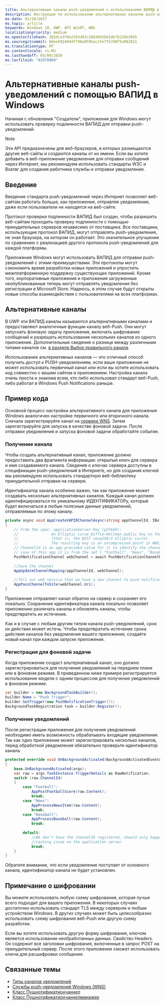 ```yaml
---
title: Альтернативные каналы push-уведомлений с использованием ВАПИД в UWP
description: Инструкции по использованию альтернативных каналов push-уведомлений с помощью протокола ВАПИД из приложения Windows
ms.date: 01/10/2017
ms.topic: article
keywords: Windows 10, UWP, API WinRT, WNS
localizationpriority: medium
ms.openlocfilehash: 382dca376e2393d83c2803043b61db76226b3995
ms.sourcegitcommit: 0dee502484df798a0595ac1fe7fb7d0f5a982821
ms.translationtype: MT
ms.contentlocale: ru-RU
ms.lasthandoff: 05/08/2020
ms.locfileid: "82970869"
---
```

# <a name="alternate-push-channels-using-vapid-in-windows"></a>Альтернативные каналы push-уведомлений с помощью ВАПИД в Windows 
Начиная с обновления "Создатели", приложения для Windows могут использовать проверку подлинности ВАПИД для отправки push-уведомлений.  

> [!NOTE]
> Эти API предназначены для веб-браузеров, в которых размещаются другие веб-сайты и создаются каналы от их имени.  Если вы хотите добавить в веб-приложение уведомления для отправки сообщений через Интернет, мы рекомендуем использовать стандарты W3C и Вхатвг для создания работника службы и отправки уведомления.

## <a name="introduction"></a>Введение
Введение стандарта push-уведомлений через Интернет позволяет веб-сайтам работать больше, как приложения, отправляя уведомления, даже если пользователи не находятся на веб-сайте.

Протокол проверки подлинности ВАПИД был создан, чтобы разрешить веб-сайтам проходить проверку подлинности с помощью принудительных серверов независимо от поставщика. Все поставщики, использующие протокол ВАПИД, могут отправлять push-уведомления, не зная браузера, на котором он работает. Это значительное улучшение по сравнению с реализацией другого протокола push-уведомлений для каждой платформы. 

Приложения Windows могут использовать ВАПИД для отправки push-уведомлений с этими преимуществами. Эти протоколы могут сэкономить время разработки новых приложений и упростить межплатформенную поддержку существующих приложений. Кроме того, корпоративные приложения и приложения загруженные неопубликованные теперь могут отправлять уведомления без регистрации в Microsoft Store. Надеюсь, в этом случае будут открыты новые способы взаимодействия с пользователями на всех платформах.  

## <a name="alternate-channels"></a>Альтернативные каналы 
В UWP эти ВАПИД каналы называются альтернативными каналами и предоставляют аналогичные функции каналу веб-Push. Они могут запускать фоновую задачу приложения, включать шифрование сообщений и разрешать использование нескольких каналов из одного приложения. Дополнительные сведения о разнице между различными типами каналов см. [в разделе Выбор правильного канала](channel-types.md).

Использование альтернативных каналов — это отличный способ получить доступ к PUSH-уведомлениям, если ваше приложение не может использовать первичный канал или если вы хотите использовать код совместно с вашим сайтом и приложением. Настройка канала очень проста и знакома всем, кто либо использовал стандарт веб-Push, либо работал в Windows Push Notifications раньше.

## <a name="code-example"></a>Пример кода

Основной процесс настройки альтернативного канала для приложения Windows аналогичен настройке первичного или вторичного канала. Сначала зарегистрируйте канал на [сервере WNS](windows-push-notification-services--wns--overview.md). Затем зарегистрируйте для запуска в качестве фоновой задачи. После отправки уведомления и запуска фоновой задачи обработайте событие.  

### <a name="get-a-channel"></a>Получение канала 
Чтобы создать альтернативный канал, приложение должно предоставить два фрагмента информации: открытый ключ для сервера и имя создаваемого канала. Сведения о ключах сервера доступны в спецификации push-уведомлений в Интернете, но для создания ключей мы рекомендуем использовать стандартную веб-библиотеку принудительной отправки на сервере.  

Идентификатор канала особенно важен, так как приложение может создавать несколько альтернативных каналов. Каждый канал должен идентифицироваться по уникальному ИДЕНТИФИКАТОРу, который будет включаться в любые полезные данные уведомлений, отправляемые по этому каналу.  

```csharp
private async void AppCreateVAPIDChannelAsync(string appChannelId, IBuffer applicationServerKey) 
{ 
    // From the spec: applicationServer Key (p256dh):  
    //               An Elliptic curve Diffie–Hellman public key on the P-256 curve 
    //               (that is, the NIST secp256r1 elliptic curve).   
    //               The resulting key is an uncompressed point in ANSI X9.62 format             
    // ChannelId is an app provided value for it to identify the channel later.  
    // case of this app it is from the set { "Football", "News", "Baseball" } 
    PushNotificationChannel webChannel = await PushNotificationChannelManager.GetDefault().CreateRawPushNotificationChannelWithAlternateKeyForApplicationAsync(applicationServerKey, appChannelId); 
 
    //Save the channel  
    AppUpdateChannelMapping(appChannelId, webChannel); 
             
    //Tell our web service that we have a new channel to push notifications to 
    AppPassChannelToSite(webChannel.Uri); 
} 
```
Приложение отправляет канал обратно на сервер и сохраняет его локально. Сохранение идентификатора канала локально позволяет приложению различать каналы и обновлять каналы, чтобы предотвратить их истечение.

Как и в случае с любым другим типом канала push-уведомлений, срок их действия может истечь. Чтобы предотвратить истечение срока действия каналов без уведомления вашего приложения, создайте новый канал при каждом запуске приложения.    

### <a name="register-for-a-background-task"></a>Регистрация для фоновой задачи 

Когда приложение создаст альтернативный канал, оно должно зарегистрироваться для получения уведомлений на переднем плане или в фоновом режиме. В приведенном ниже примере регистрируется использование модели с одним процессом для получения уведомлений в фоновом режиме.  

```csharp
var builder = new BackgroundTaskBuilder(); 
builder.Name = "Push Trigger"; 
builder.SetTrigger(new PushNotificationTrigger()); 
BackgroundTaskRegistration task = builder.Register(); 
```
### <a name="receive-the-notifications"></a>Получение уведомлений 

После регистрации приложения для получения уведомлений необходимо иметь возможность обрабатывать входящие уведомления. Так как одно приложение может зарегистрировать несколько каналов, перед обработкой уведомления обязательно проверьте идентификатор канала.  

```csharp
protected override void OnBackgroundActivated(BackgroundActivatedEventArgs args) 
{ 
    base.OnBackgroundActivated(args); 
    var raw = args.TaskInstance.TriggerDetails as RawNotification; 
    switch (raw.ChannelId) 
    { 
        case "Football": 
            AppPostFootballScore(raw.Content); 
            break; 
        case "News": 
            AppProcessNewsItem(raw.Content); 
            break; 
        case "Baseball": 
            AppProcessBaseball(raw.Content); 
            break; 
 
        default: 
            //We don't have the channelID registered, should only happen in the case of a 
            //caching issue on the application server 
            break; 
    }                           
} 
```

Обратите внимание, что если уведомление поступает от основного канала, идентификатор канала не будет установлен.  

## <a name="note-on-encryption"></a>Примечание о шифровании 

Вы можете использовать любую схему шифрования, которая лучше всего подходит для вашего приложения. В некоторых случаях достаточно использовать стандарт TLS между сервером и любым устройством Windows. В других случаях может быть целесообразно использовать схему шифрования веб-Push или другую схему разработки.  

Если вы хотите использовать другую форму шифрования, ключом является использование необработанных данных. Свойство Headers. Он содержит все заголовки шифрования, включенные в запрос POST на принудительный сервер. После этого приложение сможет использовать ключи для расшифровки сообщения.  

## <a name="related-topics"></a>Связанные темы
- [Типы каналов уведомлений](channel-types.md)
- [Службы push-уведомлений Windows (WNS)](windows-push-notification-services--wns--overview.md)
- [Класс Пушнотификатиончаннел](https://docs.microsoft.com/uwp/api/windows.networking.pushnotifications.pushnotificationchannel)
- [Класс Пушнотификатиончаннелманажер](https://docs.microsoft.com/uwp/api/windows.networking.pushnotifications.pushnotificationchannelmanager)


